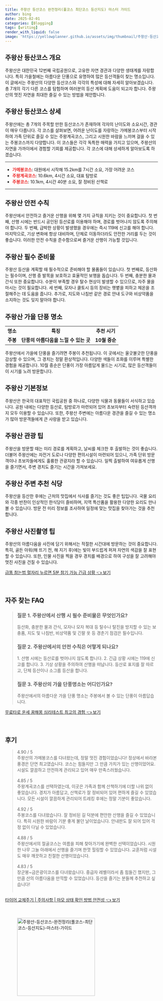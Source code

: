 ```yaml
---
title: 주왕산 등산코스 완전정리(풀코스 최단코스 등산지도) 마스터 가이드
author: bing
date: 2025-02-01
categories: [Blogging]
tags: [writing]
render_with_liquid: false
image: 'https://yellowplanner.github.io/assets/img/thumbnail/주왕산-등산코스-완전정리(풀코스-최단코스-등산지도)-마스터-가이드.webp'
---
```



<h2 id='주왕산-등산코스-개요'>주왕산 등산코스 개요</h2>

<p>주왕산은 대한민국 12번째 국립공원으로, 고유한 자연 경관과 다양한 생태계를 자랑합니다. 특히 가을철에는 아름다운 단풍으로 유명하여 많은 등산객들이 찾는 명소입니다. 이 글에서는 주왕산의 다양한 등산코스와 각각의 특성에 대해 자세히 알아보겠습니다. 총 7개의 각기 다른 코스를 탐험하며 여러분의 등산 계획에 도움이 되고자 합니다. 주왕산의 멋진 자연을 최대한 즐길 수 있는 방법을 제안합니다.</p>

<h2 id='주왕산-등산코스-상세'>주왕산 등산코스 상세</h2>

<p>주왕산에는 총 7개의 주목할 만한 등산코스가 존재하여 각자의 난이도와 소요시간, 경관이 매우 다릅니다. 각 코스를 살펴보면, 어려운 난이도를 자랑하는 가메봉코스부터 시작하여 가족 단위로 즐길 수 있는 주왕계곡코스, 그리고 시원한 바람을 느끼며 걸을 수 있는 주봉코스까지 다양합니다. 이 코스들은 각각 독특한 매력을 가지고 있으며, 주왕산의 자연을 가까이에서 경험할 기회를 제공합니다. 각 코스에 대해 상세하게 알아보도록 하겠습니다.</p>

<hr />

<ul>
    <li><b><span style="color: #ee2323;">가메봉코스</span></b>: 대원에서 시작해 15.2km를 7시간 소요, 가장 어려운 코스</li>
    <li><b><span style="color: #ee2323;">주왕계곡코스</span></b>: 10.6km, 4시간 소요, 대표 탐방로</li>
    <li><b><span style="color: #ee2323;">주봉코스</span></b>: 10.1km, 4시간 40분 소요, 잘 정비된 산책로</li>
</ul>

<hr />

<h2 id='주왕산-안전수칙'>주왕산 안전 수칙</h2>

<p>주왕산에서 안전하고 즐거운 산행을 위해 몇 가지 규칙을 지키는 것이 중요합니다. 첫 번째, 산행 시에는 반드시 공인된 등산로를 이용해야 하며, 경로를 벗어나지 않도록 주의해야 합니다. 두 번째, 급박한 상황이 발생했을 경우에는 즉시 119에 신고를 해야 합니다. 마지막으로, 기상 변화에 항상 대비하며, 단체로 이동하더라도 안전한 거리를 두는 것이 좋습니다. 이러한 안전 수칙을 준수함으로써 즐거운 산행이 가능할 것입니다.</p>

<h2 id='주왕산-필수준비물'>주왕산 필수 준비물</h2>

<p>주왕산 등산을 계획할 때 필수적으로 준비해야 할 물품들이 있습니다. 첫 번째로, 등산화는 필수이며, 산행 중 발목을 보호하고 효율적인 보행을 돕습니다. 두 번째, 충분한 물과 간식 또한 중요합니다. 수분이 부족할 경우 탈수 현상이 발생할 수 있으므로, 자주 물을 마시는 것이 필요합니다. 세 번째, 모자나 쿨토시 등의 장비는 햇볕을 피하고 체온을 조절해주는 데 도움을 줍니다. 추가로, 지도와 나침반 같은 경로 안내 도구와 비상약품을 소지하는 것도 잊지 말아야 합니다.</p>

<h2 id='주왕산-가을단풍명소'>주왕산 가을 단풍 명소</h2>

<table>
    <tr>
        <td style="text-align: center; height: 17px;"><b>명소</b></td>
        <td style="text-align: center; height: 17px;"><b>특징</b></td>
        <td style="text-align: center; height: 17px;"><b>추천 시기</b></td>
    </tr>
    <tr>
        <td style="text-align: center; height: 17px;"><b>주봉</b></td>
        <td style="text-align: center; height: 17px;"><b>단풍의 아름다움을 느낄 수 있는 곳</b></td>
        <td style="text-align: center; height: 17px;"><b>10월 중순</b></td>
    </tr>
</table>

<p>주왕산에서 가을에 단풍을 즐기려면 주봉이 추천됩니다. 이 곳에서는 울긋불긋한 단풍을 감상할 수 있으며, 그 경치는 정말 환상적입니다. 다양한 색들이 조화를 이루며 특별한 경험을 제공합니다. 10월 중순은 단풍이 가장 아름답게 물드는 시기로, 많은 등산객들이 이 시기를 노려 방문합니다.</p>

<h2 id='주왕산-기본정보'>주왕산 기본정보</h2>

<p>주왕산은 한국의 대표적인 국립공원 중 하나로, 다양한 식물과 동물들이 서식하고 있습니다. 공원 내에는 다양한 등산로, 탐방로가 마련되어 있어 초보자부터 숙련된 등산객까지 모두 이용할 수 있습니다. 또한, 주왕산 주변에는 아름다운 경관을 즐길 수 있는 명소가 많아 방문객들에게 큰 사랑을 받고 있습니다.</p>

<h2 id='주왕산-관광팁'>주왕산 관광 팁</h2>

<p>주왕산을 방문할 때는 미리 경로를 계획하고, 날씨를 체크한 후 출발하는 것이 좋습니다. 더불어 주왕산에는 자전거 도로나 다양한 편의시설이 마련되어 있으니, 가족 단위 방문객이나 초보자들에게도 훌륭한 관광지라 할 수 있습니다. 일찍 출발하여 여유롭게 산행을 즐기면서, 주변 경치도 즐기는 시간을 가져보세요.</p>

<h2 id='주왕산-추천-식당'>주왕산 주변 추천 식당</h2>

<p>주왕산을 등산한 후에는 근처의 맛집에서 식사를 즐기는 것도 좋은 팁입니다. 국물 요리와 각종 반찬이 인상적인 한식당이 즐비하며, 지역 특산품을 활용한 다양한 요리도 만나볼 수 있습니다. 방문 전 미리 정보를 조사하여 일정에 맞는 맛집을 찾아가는 것을 추천합니다.</p>

<h2 id='주왕산-사진촬영-팁'>주왕산 사진촬영 팁</h2>

<p>주왕산의 아름다움을 사진에 담기 위해서는 적절한 시간대에 방문하는 것이 중요합니다. 특히, 골든 아워(해 뜨기 전, 해 지기 후)에는 빛이 부드럽게 퍼져 자연의 색감을 잘 표현할 수 있습니다. 또한, 인물 사진을 찍을 경우 경치를 배경으로 하여 구성을 잘 고려해야 멋진 사진을 건질 수 있습니다.</p>


<p><a class="click-button" title="급똥 참는법 혈자리 누르면 5분 참기 가능 긴급 상황" href="https://yellowplanner.github.io/posts/%EA%B8%89%EB%98%A5-%EC%B0%B8%EB%8A%94%EB%B2%95-%ED%98%88%EC%9E%90%EB%A6%AC-%EB%88%84%EB%A5%B4%EB%A9%B4-5%EB%B6%84-%EC%B0%B8%EA%B8%B0-%EA%B0%80%EB%8A%A5-%EA%B8%B4%EA%B8%89-%EC%83%81%ED%99%A9/" rel="dofollow">급똥 참는법 혈자리 누르면 5분 참기 가능 긴급 상황 👈 보기</a></p><br>
<h2 id='자주_찾는_FAQ'>자주 찾는 FAQ</h2>
<div itemscope="" itemtype="https://schema.org/FAQPage"> 
<blockquote> 
<div itemscope="" itemprop="mainEntity" itemtype="https://schema.org/Question"> 
<h3 itemprop="name">질문 1. 주왕산에서 산행 시 필수 준비물은 무엇인가요?</h3> 
<div itemscope="" itemprop="acceptedAnswer" itemtype="https://schema.org/Answer"> 
<span itemprop="text"> 
<p>등산화, 충분한 물과 간식, 모자나 모자 복대 등 탈수나 탈진을 방지할 수 있는 보충품, 지도 및 나침반, 비상약품 및 긴팔 옷 등 경춘기 점검은 필수입니다.</p> 
</span> 
</div> 
</div> 
<div itemscope="" itemprop="mainEntity" itemtype="https://schema.org/Question"> 
<h3 itemprop="name">질문 2. 주왕산에서의 안전 수칙은 어떻게 되나요?</h3> 
<div itemscope="" itemprop="acceptedAnswer" itemtype="https://schema.org/Answer"> 
<span itemprop="text"> 
<p>1. 산행 시에는 등산로를 벗어나지 않도록 합니다. 2. 긴급 상황 시에는 119에 신고를 합니다. 3. 기상 상황을 주의하여 산행을 떠납니다. 등산로 표지를 잘 따르고, 단체 등산이나 소그룹 등산을 합니다.</p> 
</span> 
</div> 
</div> 
<div itemscope="" itemprop="mainEntity" itemtype="https://schema.org/Question"> 
<h3 itemprop="name">질문 3. 주왕산의 가을 단풍명소는 어디인가요?</h3> 
<div itemscope="" itemprop="acceptedAnswer" itemtype="https://schema.org/Answer"> 
<span itemprop="text"> 
<p>주왕산에서의 아름다운 가을 단풍 명소는 주봉에서 볼 수 있는 단풍이 아름답습니다.</p> 
</span> 
</div> 
</div> 
</blockquote> 
</div>
<p><a class="click-button" title="무료타로 운세 꿈해몽 심리테스트 최고의 경험" href="https://yellowplanner.github.io/posts/%EB%AC%B4%EB%A3%8C%ED%83%80%EB%A1%9C-%EC%9A%B4%EC%84%B8-%EA%BF%88%ED%95%B4%EB%AA%BD-%EC%8B%AC%EB%A6%AC%ED%85%8C%EC%8A%A4%ED%8A%B8-%EC%B5%9C%EA%B3%A0%EC%9D%98-%EA%B2%BD%ED%97%98/" rel="dofollow">무료타로 운세 꿈해몽 심리테스트 최고의 경험 👈 보기</a></p><br>
<h2 id='후기'>후기</h2>
<div itemscope itemtype="https://schema.org/Product">
  <blockquote>
  <div itemprop="review" itemscope itemtype="https://schema.org/Review">
      <div itemprop="reviewRating" itemscope itemtype="https://schema.org/Rating"> <span itemprop="ratingValue">4.90</span> / <span itemprop="bestRating">5</span> </div>
      <span itemprop="reviewBody">주왕산의 가메봉코스를 다녀왔는데, 정말 멋진 경험이었습니다! 정상에서 바라본 풍경은 단연 최고였습니다. 코스는 힘들지만 그 만큼 가치가 있는 산행이었어요. 시설도 깔끔하고 안전하게 관리되고 있어 매우 만족스러웠습니다.</span>
  </div>
  <br>
  <div itemprop="review" itemscope itemtype="https://schema.org/Review">
      <div itemprop="reviewRating" itemscope itemtype="https://schema.org/Rating"> <span itemprop="ratingValue">4.85</span> / <span itemprop="bestRating">5</span> </div>
      <span itemprop="reviewBody">주왕계곡코스를 선택하였는데, 이곳은 가족과 함께 산책하기에 더할 나위 없이 좋았습니다. 경치가 아름답고, 산책로가 잘 정비되어 있어 편하게 즐길 수 있었습니다. 모든 시설이 깔끔하게 관리되어 트레킹 후에는 정말 기분이 좋았습니다.</span>
  </div>
  <br>
  <div itemprop="review" itemscope itemtype="https://schema.org/Review">
      <div itemprop="reviewRating" itemscope itemtype="https://schema.org/Rating"> <span itemprop="ratingValue">4.92</span> / <span itemprop="bestRating">5</span> </div>
      <span itemprop="reviewBody">주봉코스를 다녀왔습니다. 잘 정비된 길 덕분에 편안한 산행을 즐길 수 있었습니다. 특히 시원한 바람이 기분 좋게 불던 날이었습니다. 안내판도 잘 되어 있어 걱정 없이 다닐 수 있었습니다.</span>
  </div>
  <br>
  <div itemprop="review" itemscope itemtype="https://schema.org/Review">
      <div itemprop="reviewRating" itemscope itemtype="https://schema.org/Rating"> <span itemprop="ratingValue">4.88</span> / <span itemprop="bestRating">5</span> </div>
      <span itemprop="reviewBody">주왕산에서의 절골코스는 여름을 피해 찾아가기에 완벽한 선택이었습니다. 시원한 나무 그늘 아래에서 산행을 즐기며 한껏 힐링할 수 있었습니다. 교훈처럼 시설도 매우 깨끗하고 친절한 산행이었습니다.</span>
  </div>
  <br>
  <div itemprop="review" itemscope itemtype="https://schema.org/Review">
      <div itemprop="reviewRating" itemscope itemtype="https://schema.org/Rating"> <span itemprop="ratingValue">4.83</span> / <span itemprop="bestRating">5</span> </div>
      <span itemprop="reviewBody">장군봉~금은광이코스를 다녀왔습니다. 중급자 레벨이라서 좀 힘들긴 했지만, 그만큼 산의 아름다움을 만끽할 수 있었습니다. 등산을 즐기는 분들께 추천하고 싶습니다!</span>
  </div>
  <br>
  </blockquote>
</div>
<p><a class="click-button" title="타이어 교체주기 | 주의사항 | 마모 상태 확인 방법 안전성" href="https://yellowplanner.github.io/posts/%ED%83%80%EC%9D%B4%EC%96%B4-%EA%B5%90%EC%B2%B4%EC%A3%BC%EA%B8%B0-%EC%A3%BC%EC%9D%98%EC%82%AC%ED%95%AD-%EB%A7%88%EB%AA%A8-%EC%83%81%ED%83%9C-%ED%99%95%EC%9D%B8-%EB%B0%A9%EB%B2%95-%EC%95%88%EC%A0%84%EC%84%B1/" rel="dofollow">타이어 교체주기 | 주의사항 | 마모 상태 확인 방법 안전성 👈 보기</a></p><br>
<figure class="image"><img src="https://yellowplanner.github.io/assets/img/thumbnail/주왕산-등산코스-완전정리(풀코스-최단코스-등산지도)-마스터-가이드.webp" alt="주왕산-등산코스-완전정리(풀코스-최단코스-등산지도)-마스터-가이드" width="256" height="256"></figure>